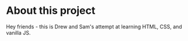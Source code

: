 # About this project

Hey friends - this is Drew and Sam's attempt at learning HTML, CSS, and vanilla JS.
